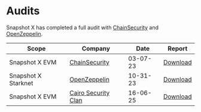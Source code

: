 # Audits

Snapshot X has completed a full audit with [ChainSecurity](https://chainsecurity.com) and [OpenZeppelin](https://openzeppelin.com).

| Scope               | Company                                               | Date     | Report                                                                                                           |
| ------------------- | ----------------------------------------------------- | -------- | ---------------------------------------------------------------------------------------------------------------- |
| Snapshot X EVM      | [ChainSecurity](https://www.chainsecurity.com/)       | 03-07-23 | [Download](https://github.com/snapshot-labs/sx-evm/blob/main/audits/ChainSecurity_Snapshot_Snapshot_X_audit.pdf) |
| Snapshot X Starknet | [OpenZeppelin](https://www.openzeppelin.com/)         | 10-31-23 | [Download](https://github.com/snapshot-labs/sx-starknet/blob/develop/audits/OpenZeppelin-SnapshotX-Audit.pdf)    |
| Snapshot X EVM      | [Cairo Security Clan](https://cairosecurityclan.com/) | 16-06-25 | [Download](https://github.com/snapshot-labs/sx-evm/blob/main/audits/CSC_SnapshotX_audit.pdf)                     |
